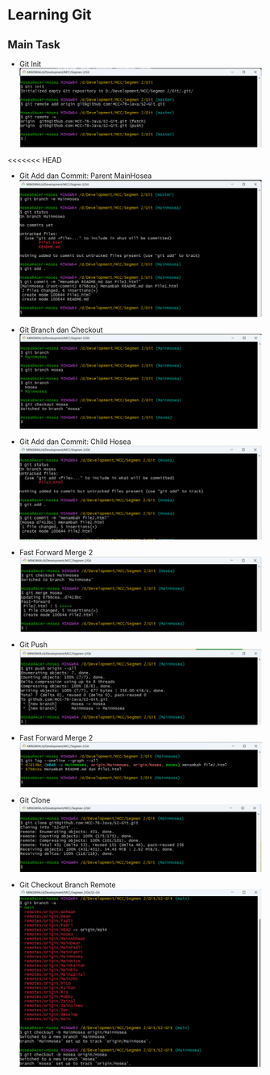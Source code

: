 # Learning Git

## Main Task

- Git Init
![Git init](img/Git-init.png)

<<<<<<< HEAD
- Git Add dan Commit: Parent MainHosea
![Git Add dan Commit](img/Git-add-commit.png)

- Git Branch dan Checkout
![Git Branch](img/Git-branch-checkout.png)

- Git Add dan Commit: Child Hosea
![Git Add dan Commit](img/Git-add-commit-child.png)

- Fast Forward Merge 2
![Fast Forward Merge](img/Git-merge-fastforward.png)

- Git Push
![Git Push](img/Git-push.png)

- Fast Forward Merge 2
![Fast Forward Merge2](img/FastForwardMerge-Graph.png)

- Git Clone
![Git Clone](img/Git-clone.png)

- Git Checkout Branch Remote
![asd](img/Git-checkout-branch-remote.png)

